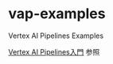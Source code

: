 # vap-examples
Vertex AI Pipelines Examples

[Vertex AI Pipelines入門](https://qiita.com/nokoxxx1212/items/f5e12c20275f798a6c7c) 参照
